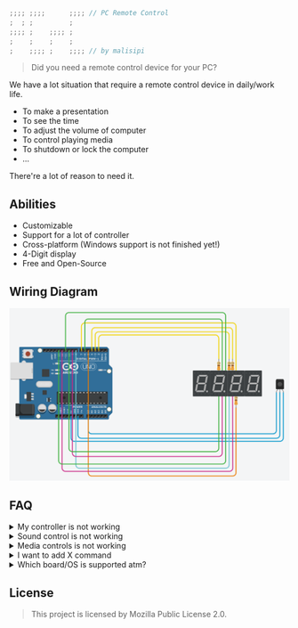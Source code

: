 ```cpp
;;;; ;;;;      ;;;; // PC Remote Control
;  ; ;         ;
;;;; ;    ;;;; ;
;    ;    ;    ;
;    ;;;; ;    ;;;; // by malisipi
```

> Did you need a remote control device for your PC?

We have a lot situation that require a remote control device in daily/work life.

* To make a presentation
* To see the time
* To adjust the volume of computer
* To control playing media
* To shutdown or lock the computer
* ...

There're a lot of reason to need it.

## Abilities

* Customizable
* Support for a lot of controller
* Cross-platform (Windows support is not finished yet!)
* 4-Digit display
* Free and Open-Source

## Wiring Diagram

![](./assets/wiring.png)

## FAQ

<details>
<summary>My controller is not working</summary>

* It's okey. You need to change button definations in `arduino_driver/arduino_driver.ino`.

</details>

<details>
<summary>Sound control is not working</summary>

* Only pipewire supported at linux. If you're using pipewire already, install `pactl`. In future, keyboard simulation fallback will be added.

</details>

<details>
<summary>Media controls is not working</summary>

* You need to install `playerctl`. In future, keyboard simulation fallback will be added.

</details>

<details>
<summary>I want to add X command</summary>

* Just add some code to `python_driver/user_defined_commands.py` to support X command. Also you can use `python_driver/pre_defined_commands.py`.

</details>

<details>
<summary>Which board/OS is supported atm?</summary>

> Board
* It was tested on Arduino UNO rev3. However, it should work all Arduinos. If you was tested it on different Arduino, please report the support status.

> OS
* It was tested on Arch Linux/Wayland/Pipewire. It should work every Linux distro that have Pipewire, `playerctl`, `pactl`.

</details>

## License

> This project is licensed by Mozilla Public License 2.0.
